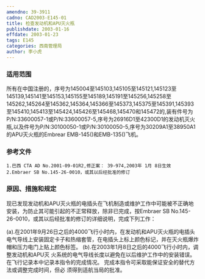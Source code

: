 ```yaml
---
amendno: 39-3911
cadno: CAD2003-E145-01
title: 检查发动机和APU灭火瓶
publishdate: 2003-01-16
effdate: 2003-01-23
tags: E145
categories: 西南管理局
author: 李小虎
---
```


### 适用范围 
所有在中国注册的，序号为145004至145103,145105至145121,145123至145139,145141至145153,145155至145189,145191至145256,145258至145262,145264至145362,145364,145366至145373,145375至145391,145393至145410,145413至145424,145426至145468,145470和145472的,装有件号为P/N:33600057-1或P/N:33600057-5,序号为26916D1至42300D1的发动机灭火瓶,以及件号为P/N:30100050-1或P/N:30100050-5,序号为30209A1至38950A1的APU灭火瓶的Embrear EMB-145()和EMB-135()飞机。

<!--more-->
### 参考文件
    1.巴西 CTA AD No.2001-09-01R2,修正案： 39-974,2003年 1月 8日生效
    2.Embraer SB No.145-26-0010，或其以后经批准的修订

### 原因、措施和规定 
 现已发现发动机和APU灭火瓶的电插头在飞机制造或维护工作中可能被不正确地安装，为防止其可能引起的不正常释放，除非已完成，按Embraer SB No.145-26-0010，或其以后经批准的修订的详细说明，完成下列工作： 
  
(a).在2001年9月26日之后的4000飞行小时内，在发动机和APU灭火瓶的电插头电气导线上安装固定卡子和热缩套管，在电插头上标上颜色标记，并在灭火瓶爆炸帽和压力电门上贴上颜色标签。 
(b).在2003年1月8日之后的4000飞行小时内，调整发动机和APU灭
火系统的电气导线长度以避免在以后维护工作中的安装错误。 在飞行记录本中记录本指令的完成情况。 完成本指令可采取能保证安全的替代方法或调整完成时间，但必
须得到适航当局的批准。
